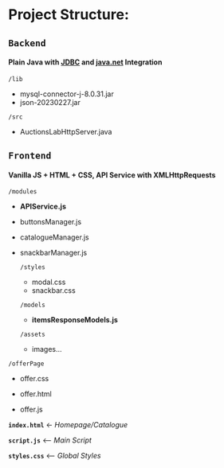 

# Project Structure:



  

## `Backend` 
#### Plain Java with [JDBC](https://docs.oracle.com/javase/8/docs/technotes/guides/jdbc/)  and [java.net](https://docs.oracle.com/javase/8/docs/api/java/net/package-summary.html) Integration

`/lib`  

- mysql-connector-j-8.0.31.jar
- json-20230227.jar

`/src`  

- AuctionsLabHttpServer.java 

  

## `Frontend` 
#### Vanilla JS + HTML + CSS, API Service with XMLHttpRequests 

`/modules`

 - **APIService.js**
   
 - buttonsManager.js
   
  - catalogueManager.js
   
  - snackbarManager.js
  
	`/styles`
	- modal.css
	- snackbar.css

	`/models`
	- **itemsResponseModels.js**

	`/assets`
	- images...

`/offerPage`

- offer.css

- offer.html

- offer.js

**`index.html`**  <- *Homepage/Catalogue*

**`script.js`** <-- *Main Script*

**`styles.css`** <-- *Global Styles*
